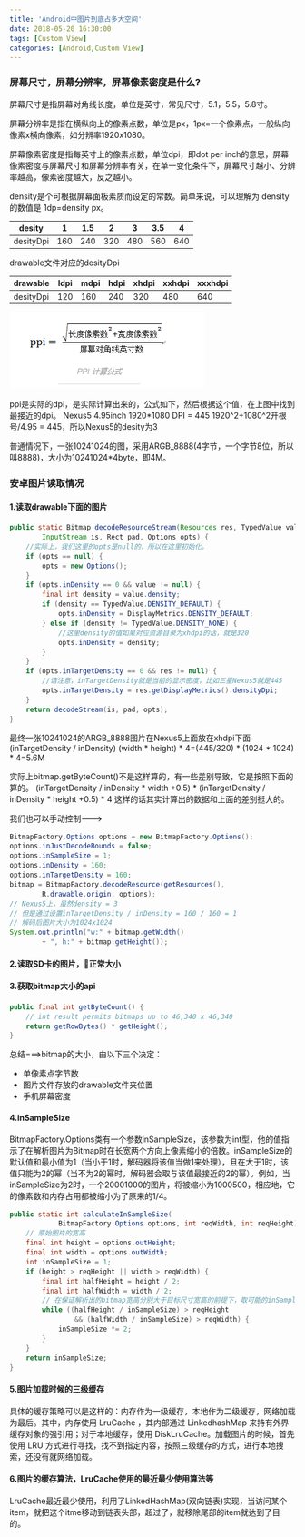 ```yaml
---
title: 'Android中图片到底占多大空间'
date: 2018-05-20 16:30:00
tags: [Custom View]
categories: [Android,Custom View]
---
```

### 屏幕尺寸，屏幕分辨率，屏幕像素密度是什么?
屏幕尺寸是指屏幕对角线长度，单位是英寸，常见尺寸，5.1，5.5，5.8寸。

屏幕分辨率是指在横纵向上的像素点数，单位是px，1px=一个像素点，一般纵向像素x横向像素，如分辨率1920x1080。

屏幕像素密度是指每英寸上的像素点数，单位dpi，即dot per inch的意思，屏幕像素密度与屏幕尺寸和屏幕分辨率有关，在单一变化条件下，屏幕尺寸越小、分辨率越高，像素密度越大，反之越小。

density是个可根据屏幕面板素质而设定的常数。简单来说，可以理解为 density 的数值是 1dp=density px。

|desity|1|1.5|2|3|3.5|4|
|-|-|-|-|-|-|-|
|desityDpi|160|240|320|480|560|640|

drawable文件对应的desityDpi

|drawable|ldpi|mdpi|hdpi|xhdpi|xxhdpi|xxxhdpi|
|-|-|-|-|-|-|-|
|desityDpi|120|160|240|320|480|640|

<!-- more -->

![PPI计算公式](/images/ppi_cal.png)

ppi是实际的dpi，是实际计算出来的，公式如下，然后根据这个值，在上图中找到最接近的dpi。
Nexus5 4.95inch
1920*1080
DPI = 445
1920^2+1080^2开根号/4.95 = 445，所以Nexus5的desity为3

普通情况下，一张10241024的图，采用ARGB_8888(4字节，一个字节8位，所以叫8888)，大小为10241024*4byte，即4M。

### 安卓图片读取情况
#### 1.读取drawable下面的图片
```java
public static Bitmap decodeResourceStream(Resources res, TypedValue value,
        InputStream is, Rect pad, Options opts) {
    //实际上，我们这里的opts是null的，所以在这里初始化。
    if (opts == null) {
        opts = new Options();
    }
    if (opts.inDensity == 0 && value != null) {
        final int density = value.density;
        if (density == TypedValue.DENSITY_DEFAULT) {
            opts.inDensity = DisplayMetrics.DENSITY_DEFAULT;
        } else if (density != TypedValue.DENSITY_NONE) {
            //这里density的值如果对应资源目录为xhdpi的话，就是320
            opts.inDensity = density;
        }
    }
    if (opts.inTargetDensity == 0 && res != null) {
        //请注意，inTargetDensity就是当前的显示密度，比如三星Nexus5就是445
        opts.inTargetDensity = res.getDisplayMetrics().densityDpi;
    }
    return decodeStream(is, pad, opts);
}
```
最终一张10241024的ARGB_8888图片在Nexus5上面放在xhdpi下面 
(inTargetDensity / inDensity) (width * height) * 4=(445/320) * (1024 * 1024) * 4=5.6M

实际上bitmap.getByteCount()不是这样算的，有一些差别导致，它是按照下面的算的。
(inTargetDensity / inDensity * width +0.5) * (inTargetDensity / inDensity * height +0.5) * 4 
这样的话其实计算出的数据和上面的差别挺大的。

我们也可以手动控制--->
```java
BitmapFactory.Options options = new BitmapFactory.Options();
options.inJustDecodeBounds = false;
options.inSampleSize = 1;
options.inDensity = 160;
options.inTargetDensity = 160;
bitmap = BitmapFactory.decodeResource(getResources(),
        R.drawable.origin, options);
// Nexus5上，虽然density = 3
// 但是通过设置inTargetDensity / inDensity = 160 / 160 = 1
// 解码后图片大小为1024x1024
System.out.println("w:" + bitmap.getWidth()
        + ", h:" + bitmap.getHeight());
```

#### 2.读取SD卡的图片，正常大小

#### 3.获取bitmap大小的api
```java
public final int getByteCount() {
    // int result permits bitmaps up to 46,340 x 46,340
    return getRowBytes() * getHeight();
}
```
总结===>bitmap的大小，由以下三个决定：
- 单像素点字节数
- 图片文件存放的drawable文件夹位置
- 手机屏幕密度

#### 4.inSampleSize
BitmapFactory.Options类有一个参数inSampleSize，该参数为int型，他的值指示了在解析图片为Bitmap时在长宽两个方向上像素缩小的倍数。inSampleSize的默认值和最小值为1（当小于1时，解码器将该值当做1来处理），且在大于1时，该值只能为2的幂（当不为2的幂时，解码器会取与该值最接近的2的幂）。例如，当inSampleSize为2时，一个20001000的图片，将被缩小为1000500，相应地，它的像素数和内存占用都被缩小为了原来的1/4。
```java
public static int calculateInSampleSize(
            BitmapFactory.Options options, int reqWidth, int reqHeight) {
    // 原始图片的宽高
    final int height = options.outHeight;
    final int width = options.outWidth;
    int inSampleSize = 1;
    if (height > reqHeight || width > reqWidth) {
        final int halfHeight = height / 2;
        final int halfWidth = width / 2;
        // 在保证解析出的bitmap宽高分别大于目标尺寸宽高的前提下，取可能的inSampleSize的最大值
        while ((halfHeight / inSampleSize) > reqHeight
                && (halfWidth / inSampleSize) > reqWidth) {
            inSampleSize *= 2;
        }
    }
    return inSampleSize;
}
```

#### 5.图片加载时候的三级缓存 
具体的缓存策略可以是这样的：内存作为一级缓存，本地作为二级缓存，网络加载为最后。其中，内存使用 LruCache ，其内部通过 LinkedhashMap 来持有外界缓存对象的强引用；对于本地缓存，使用 DiskLruCache。加载图片的时候，首先使用 LRU 方式进行寻找，找不到指定内容，按照三级缓存的方式，进行本地搜索，还没有就网络加载。

#### 6.图片的缓存算法，LruCache使用的最近最少使用算法等 
LruCache最近最少使用，利用了LinkedHashMap(双向链表)实现，当访问某个item，就把这个itme移动到链表头部，超过了，就移除尾部的item就达到了目的。